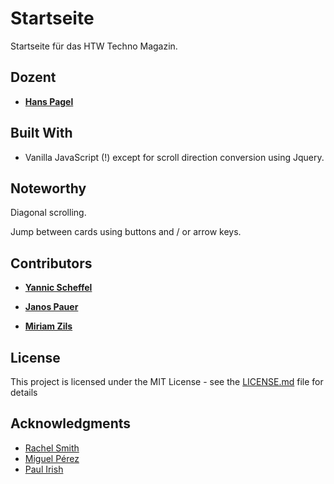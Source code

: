 # Startseite

Startseite für das HTW Techno Magazin.

## Dozent

* [**Hans Pagel**](https://hanspagel.com)

## Built With

* Vanilla JavaScript (!) except for scroll direction conversion using Jquery.

## Noteworthy

Diagonal scrolling.

Jump between cards using buttons and / or arrow keys.

## Contributors

* [**Yannic Scheffel**](yannicnoelscheffel.org)

* [**Janos Pauer**](https://janospauer.com)

* [**Miriam Zils**](mailto:zilsmiriam@gmail.com)

## License

This project is licensed under the MIT License - see the [LICENSE.md](https://opensource.org/licenses/MIT) file for details

## Acknowledgments

* [Rachel Smith](http://rachsmith.com/)
* [Miguel Pérez](https://about.me/miguel-perez)
* [Paul Irish](www.paulirish.com)
